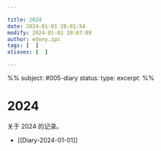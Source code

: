```yaml
---

title: 2024
date: 2024-01-01 20:01:54
modify: 2024-01-01 20:07:09
author: edony.zpc
tags: [  ]
aliases: [  ]

---
```

%%
subject: #005-diary
status: 
type: 
excerpt:
%%
# 2024
关于 2024 的记录。

- [[Diary-2024-01-01]]